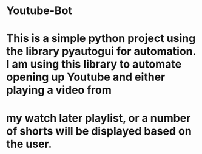 # Youtube-Bot

# This is a simple python project using the library pyautogui for automation. I am using this library to automate opening up Youtube and either playing a video from 
# my watch later playlist, or a number of shorts will be displayed based on the user. 
